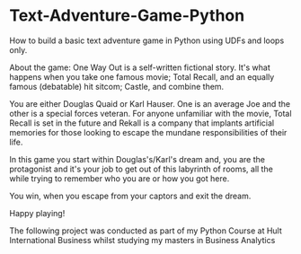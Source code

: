 # Text-Adventure-Game-Python
How to build a basic text adventure game in Python using UDFs and loops only. 


About the game:
One Way Out is a self-written fictional story. It's what happens when you take one famous movie; Total Recall, and an equally famous (debatable) hit sitcom; Castle, and combine them. 

You are either Douglas Quaid or Karl Hauser. One is an average Joe and the other is a special forces veteran. For anyone unfamiliar with the movie, Total Recall is set in the future and Rekall is a company that implants artificial memories for those looking to escape the mundane responsibilities of their life. 
    
In this game you start within Douglas's/Karl's dream and, you are the protagonist and it's your job to get out of this labyrinth of rooms, all the while trying to remember who you are or how you got here. 

You win, when you escape from your captors and exit the dream.

Happy playing!


The following project was conducted as part of my Python Course at Hult International Business whilst studying my masters in Business Analytics
